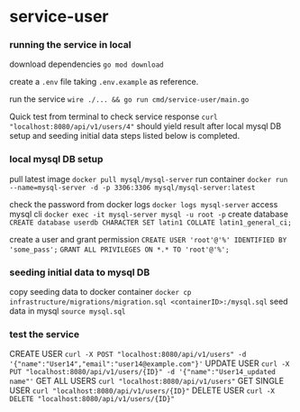 # service-user

### running the service in local

download dependencies `go mod download`

create a `.env` file taking `.env.example` as reference.

run the service `wire ./... && go run cmd/service-user/main.go`

Quick test from terminal to check service response `curl "localhost:8080/api/v1/users/4"` should yield result after local mysql DB setup and seeding initial data steps listed below is completed.

### local mysql DB setup

pull latest image `docker pull mysql/mysql-server`
run container `docker run --name=mysql-server -d -p 3306:3306 mysql/mysql-server:latest`

check the password from docker logs `docker logs mysql-server`
access mysql cli `docker exec -it mysql-server mysql -u root -p`
create database `CREATE database userdb CHARACTER SET latin1 COLLATE latin1_general_ci;`

create a user and grant permission
`CREATE USER 'root'@'%' IDENTIFIED BY 'some_pass';`
`GRANT ALL PRIVILEGES ON *.* TO 'root'@'%';`

### seeding initial data to mysql DB

copy seeding data to docker container
`docker cp infrastructure/migrations/migration.sql <containerID>:/mysql.sql`
seed data in mysql `source mysql.sql`

### test the service

CREATE USER `curl -X POST "localhost:8080/api/v1/users" -d '{"name":"User14","email":"user14@example.com"}'`
UPDATE USER `curl -X PUT "localhost:8080/api/v1/users/{ID}" -d '{"name":"User14_updated name"'`
GET ALL USERS `curl "localhost:8080/api/v1/users"`
GET SINGLE USER `curl "localhost:8080/api/v1/users/{ID}"`
DELETE USER `curl -X DELETE "localhost:8080/api/v1/users/{ID}"`
